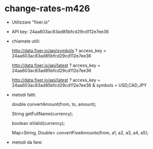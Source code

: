 # change-rates-m426

- Utilizzare "fixer.io"

- API key:
  24aa603ac83ad85bfcd29cd112e7ee36

- chiamate utili:

  http://data.fixer.io/api/symbols
  ? access_key = 24aa603ac83ad85bfcd29cd112e7ee36



    http://data.fixer.io/api/latest
        ? access_key = 24aa603ac83ad85bfcd29cd112e7ee36


    http://data.fixer.io/api/latest
        ? access_key = 24aa603ac83ad85bfcd29cd112e7ee36
        & symbols = USD,CAD,JPY



- metodi fatti:

  double convertAmount(from, to, amount);

  String getFullName(currency);

  boolean isValid(currency);

  Map<String, Double> convertFiveAmounts(from, a1, a2, a3, a4, a5);

- metodi da fare: